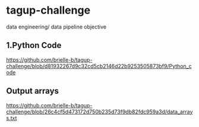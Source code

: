 # tagup-challenge
data engineering/ data pipeline objective
 ## 1.Python Code
 https://github.com/brielle-b/tagup-challenge/blob/d81932267d9c32cd5cb2146d22b9253505873bf9/Python_code
## Output arrays
https://github.com/brielle-b/tagup-challenge/blob/26c4cf5d473172d750b235d73f9db82fdc959a3d/data_arrays.txt
